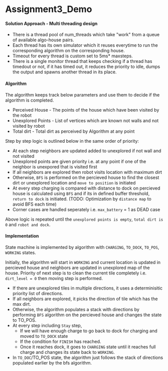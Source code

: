 # Assignment3_Demo



#### Solution Approach - Multi threading design

* There is a thread pool of num_threads which take "work" from a queue of available algo-house pairs. 
* Each thread has its own simulator which it reuses everytime to run the corresponding algorithm on the corresponding house. 
* Timeout for every thread is custom set to 5ms* maxsteps. 
* There is a single monitor thread that keeps checking if a thread has timedout or not, if it has timed out, it reduces the priority to idle, dumps the output and spawns another thread in its place.


#### Algorithm

The algorithm keeps track below parameters and use them to decide if the algorithm is completed.

- Perceived House - The points of the house which have been visited by the robot
- Unexplored Points - List of vertices which are known not walls and not visited by robot
- Total dirt - Total dirt as perceived by Algorithm at any point

Step by step logic is outlined below in the same order of priority:

* At each step neighbors are updated added to unexplored if not wall and not visited
* Unexplored points are given priority i.e. at any point if one of the neighbor is unexpored that is visited first
* If all neighbors are explored then robot visits location with maximum dirt
* Otherwise, `BFS` is performed on the percieved house to find the closest dirt or unexplored location and `move to position` is initiated
* At every step charging is compared with distance to dock on percieved house is calculated using `BFS` and if its in defined buffer threshold, `return to dock` is initiated. (TODO: Optimization by `distance map` to avoid BFS each time)
* Corner cases are handled seperately i.e. `max_battery` = 1 as DEAD case

Above logic is repeated until the `unexplored points is empty`, `total dirt is 0` and `robot and dock`.

#### Implementation

State machine is implemented by algorithm with `CHARGING`, `TO_DOCK`, `TO_POS`, `WORKING` states.

Initially, the algorithm will start in `WORKING` and current location is updated in percieved house and neighbors are updated in unexplored map of the house. Priority of next step is to clean the current tile completely i.e. `dirt_level = 0` then moving step is performed.

- If there are unexplored tiles in multiple directions, it uses a determinisitic priority list of directions.
- If all neighbors are explored, it picks the direction of tile which has the max dirt.
- Otherwise, the algorithm populates a stack with directions by performing `BFS` algorithm on the percieved house and changes the state to TO_POS.
- At every step including `Stay` step,
  - If we will have enough charge to go back to dock for charging and moved to `TO_DOCK` state
  - If the condition for `FINISH` has reached.
  - Once it reaches dock, it goes to `CHARGING` state until it reaches full charge and changes its state back to `WORKING`.
- In `TO_DOC`/TO_POS state, the algorithm just follows the stack of directions populated earlier by the bfs algorithm.
